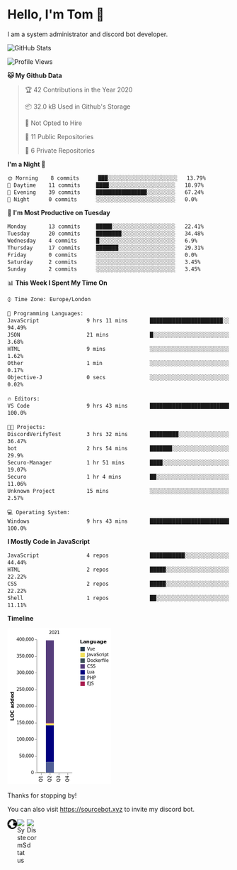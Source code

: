 # Hello, I'm Tom 👋

I am a system administrator and discord bot developer.


![GitHub Stats][stats]

<!--START_SECTION:waka-->
![Profile Views](http://img.shields.io/badge/Profile%20Views-51-blue)

**🐱 My Github Data** 

> 🏆 42 Contributions in the Year 2020
 > 
> 📦 32.0 kB Used in Github's Storage 
 > 
> 🚫 Not Opted to Hire
 > 
> 📜 11 Public Repositories
 > 
> 🔑 6 Private Repositories 

**I'm a Night 🦉** 

```text
🌞 Morning    8 commits      ███░░░░░░░░░░░░░░░░░░░░░░   13.79% 
🌆 Daytime    11 commits     ████░░░░░░░░░░░░░░░░░░░░░   18.97% 
🌃 Evening    39 commits     ████████████████░░░░░░░░░   67.24% 
🌙 Night      0 commits      ░░░░░░░░░░░░░░░░░░░░░░░░░   0.0%

```
📅 **I'm Most Productive on Tuesday** 

```text
Monday       13 commits     █████░░░░░░░░░░░░░░░░░░░░   22.41% 
Tuesday      20 commits     ████████░░░░░░░░░░░░░░░░░   34.48% 
Wednesday    4 commits      █░░░░░░░░░░░░░░░░░░░░░░░░   6.9% 
Thursday     17 commits     ███████░░░░░░░░░░░░░░░░░░   29.31% 
Friday       0 commits      ░░░░░░░░░░░░░░░░░░░░░░░░░   0.0% 
Saturday     2 commits      ░░░░░░░░░░░░░░░░░░░░░░░░░   3.45% 
Sunday       2 commits      ░░░░░░░░░░░░░░░░░░░░░░░░░   3.45%

```


📊 **This Week I Spent My Time On** 

```text
⌚︎ Time Zone: Europe/London

💬 Programming Languages: 
JavaScript               9 hrs 11 mins       ███████████████████████░░   94.49% 
JSON                     21 mins             █░░░░░░░░░░░░░░░░░░░░░░░░   3.68% 
HTML                     9 mins              ░░░░░░░░░░░░░░░░░░░░░░░░░   1.62% 
Other                    1 min               ░░░░░░░░░░░░░░░░░░░░░░░░░   0.17% 
Objective-J              0 secs              ░░░░░░░░░░░░░░░░░░░░░░░░░   0.02%

🔥 Editors: 
VS Code                  9 hrs 43 mins       █████████████████████████   100.0%

🐱‍💻 Projects: 
DiscordVerifyTest        3 hrs 32 mins       █████████░░░░░░░░░░░░░░░░   36.47% 
bot                      2 hrs 54 mins       ███████░░░░░░░░░░░░░░░░░░   29.9% 
Securo-Manager           1 hr 51 mins        ████░░░░░░░░░░░░░░░░░░░░░   19.07% 
Securo                   1 hr 4 mins         ██░░░░░░░░░░░░░░░░░░░░░░░   11.06% 
Unknown Project          15 mins             ░░░░░░░░░░░░░░░░░░░░░░░░░   2.57%

💻 Operating System: 
Windows                  9 hrs 43 mins       █████████████████████████   100.0%

```

**I Mostly Code in JavaScript** 

```text
JavaScript               4 repos             ███████████░░░░░░░░░░░░░░   44.44% 
HTML                     2 repos             █████░░░░░░░░░░░░░░░░░░░░   22.22% 
CSS                      2 repos             █████░░░░░░░░░░░░░░░░░░░░   22.22% 
Shell                    1 repos             ██░░░░░░░░░░░░░░░░░░░░░░░   11.11%

```


**Timeline**

![Chart not found](https://github.com/TomSmith-Developer/TomSmith-Developer/blob/master/charts/bar_graph.png) 


<!--END_SECTION:waka-->

Thanks for stopping by!

You can also visit https://sourcebot.xyz to invite my discord bot.

[<img align="left" alt="tomdeveloper.xyz" width="22px" src="https://raw.githubusercontent.com/iconic/open-iconic/master/svg/globe.svg" />][website]
[<img align="left" alt="SystemStatus" width="22px" src="https://cdn.jsdelivr.net/npm/simple-icons@v3/icons/serverfault.svg" />][server-status]
[<img align="left" alt="Discord" width="22px" src="https://cdn.jsdelivr.net/npm/simple-icons@v3/icons/discord.svg" />][discord]

[website]: https://tomdeveloper.xyz
[server-status]: https://status.tomdeveloper.systems
[discord]: https://discord.com/invite/6nW5SKr
[stats]: https://github-readme-stats.vercel.app/api?username=TomSmith-Developer&show_icons=true&count_private=true&hide_title=true&hide_rank=true

